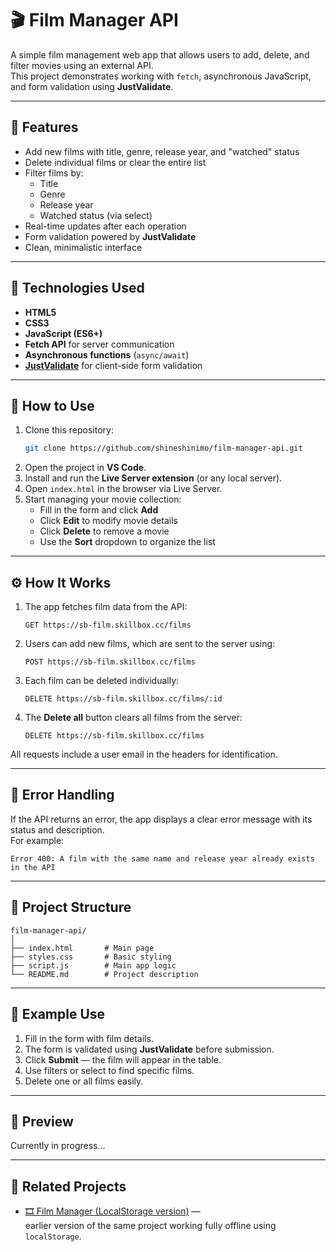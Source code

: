 # 🎬 Film Manager API

A simple film management web app that allows users to add, delete, and filter movies using an external API.  
This project demonstrates working with `fetch`, asynchronous JavaScript, and form validation using **JustValidate**.

---

## 🚀 Features

- Add new films with title, genre, release year, and "watched" status  
- Delete individual films or clear the entire list  
- Filter films by:
  - Title  
  - Genre  
  - Release year  
  - Watched status (via select)  
- Real-time updates after each operation  
- Form validation powered by **JustValidate**  
- Clean, minimalistic interface

---

## 🧠 Technologies Used

- **HTML5**  
- **CSS3**  
- **JavaScript (ES6+)**  
- **Fetch API** for server communication  
- **Asynchronous functions** (`async/await`)  
- **[JustValidate](https://just-validate.dev/)** for client-side form validation

---


## 📖 How to Use

1. Clone this repository:
   ```bash
   git clone https://github.com/shineshinimo/film-manager-api.git
   ```
2. Open the project in **VS Code**.  
3. Install and run the **Live Server extension** (or any local server).  
4. Open `index.html` in the browser via Live Server.  
5. Start managing your movie collection:
   - Fill in the form and click **Add**  
   - Click **Edit** to modify movie details  
   - Click **Delete** to remove a movie  
   - Use the **Sort** dropdown to organize the list  

---

## ⚙️ How It Works

1. The app fetches film data from the API:  
   ```
   GET https://sb-film.skillbox.cc/films
   ```
2. Users can add new films, which are sent to the server using:  
   ```
   POST https://sb-film.skillbox.cc/films
   ```
3. Each film can be deleted individually:  
   ```
   DELETE https://sb-film.skillbox.cc/films/:id
   ```
4. The **Delete all** button clears all films from the server:  
   ```
   DELETE https://sb-film.skillbox.cc/films
   ```

All requests include a user email in the headers for identification.

---

## 🧩 Error Handling

If the API returns an error, the app displays a clear error message with its status and description.  
For example:  
```
Error 400: A film with the same name and release year already exists in the API
```

---

## 📂 Project Structure

```
film-manager-api/
│
├── index.html       # Main page
├── styles.css       # Basic styling
├── script.js        # Main app logic
└── README.md        # Project description
```

---

## 🧪 Example Use

1. Fill in the form with film details.  
2. The form is validated using **JustValidate** before submission.  
3. Click **Submit** — the film will appear in the table.  
4. Use filters or select to find specific films.  
5. Delete one or all films easily.

---

## 📸 Preview

Currently in progress...

---

## 🔗 Related Projects

- [🎞 Film Manager (LocalStorage version)](https://github.com/shineshinimo/film-manager) —  
  earlier version of the same project working fully offline using `localStorage`.
